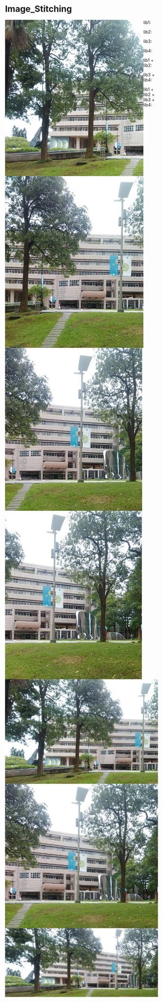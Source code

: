 # Image_Stitching

lib1:
<img align="left" src="https://github.com/LYC0320/Image_Stitching/blob/master/Image%20Stitching/bin/results/l1.jpg">

lib2:
<img align="left" src="https://github.com/LYC0320/Image_Stitching/blob/master/Image%20Stitching/bin/results/l2.jpg">

lib3:
<img align="left" src="https://github.com/LYC0320/Image_Stitching/blob/master/Image%20Stitching/bin/results/l3.jpg">

lib4:
<img align="left" src="https://github.com/LYC0320/Image_Stitching/blob/master/Image%20Stitching/bin/results/l4.jpg">

lib1 + lib2:
<img align="left" src="https://github.com/LYC0320/Image_Stitching/blob/master/Image%20Stitching/bin/results/l1+l2.jpg">

lib3 + lib4:
<img align="left" src="https://github.com/LYC0320/Image_Stitching/blob/master/Image%20Stitching/bin/results/l3+l4.jpg">

lib1 + lib2 + lib3 + lib4:
<img align="left" src="https://github.com/LYC0320/Image_Stitching/blob/master/Image%20Stitching/bin/results/l1+l2+l3+l4.jpg">
